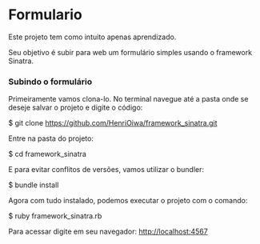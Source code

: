 ﻿# Formulario
Este projeto tem como intuito apenas aprendizado.

Seu objetivo é subir para web um formulário simples usando o framework Sinatra.

### Subindo o formulário
Primeiramente vamos clona-lo. No terminal navegue até a pasta onde se deseje salvar o projeto e digite o código:

$ git clone https://github.com/HenriOiwa/framework_sinatra.git 


Entre na pasta do projeto:


$ cd framework_sinatra 


E para evitar conflitos de versões, vamos utilizar o bundler:


$ bundle install 


Agora com tudo instalado, podemos executar o projeto com o comando: 


$ ruby framework_sinatra.rb 


Para acessar digite em seu navegador: [http://localhost:4567](http://localhost:4567)

